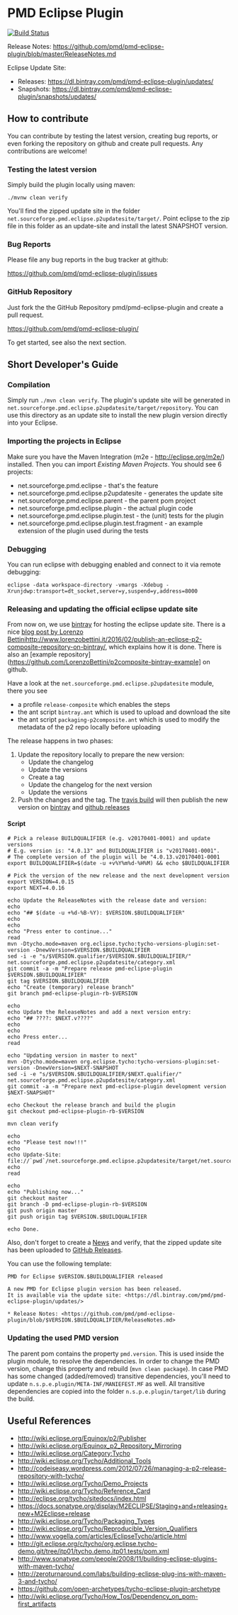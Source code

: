 # PMD Eclipse Plugin

[![Build Status](https://travis-ci.org/pmd/pmd-eclipse-plugin.svg?branch=master)](https://travis-ci.org/pmd/pmd-eclipse-plugin)

Release Notes: <https://github.com/pmd/pmd-eclipse-plugin/blob/master/ReleaseNotes.md>

Eclipse Update Site:

*   Releases: <https://dl.bintray.com/pmd/pmd-eclipse-plugin/updates/>
*   Snapshots: <https://dl.bintray.com/pmd/pmd-eclipse-plugin/snapshots/updates/>

## How to contribute

You can contribute by testing the latest version, creating bug reports, or even forking
the repository on github and create pull requests. Any contributions are welcome!


### Testing the latest version
Simply build the plugin locally using maven:

    ./mvnw clean verify

You'll find the zipped update site in the folder `net.sourceforge.pmd.eclipse.p2updatesite/target/`. Point eclipse to the zip file in this folder as an update-site and install the
latest SNAPSHOT version.


### Bug Reports

Please file any bug reports in the bug tracker at github:

<https://github.com/pmd/pmd-eclipse-plugin/issues>

### GitHub Repository

Just fork the the GitHub Repository pmd/pmd-eclipse-plugin and create a pull request.

<https://github.com/pmd/pmd-eclipse-plugin/>

To get started, see also the next section.


## Short Developer's Guide

### Compilation
Simply run `./mvn clean verify`. The plugin's update site will be generated in
`net.sourceforge.pmd.eclipse.p2updatesite/target/repository`. You can use this directory as
an update site to install the new plugin version directly into your Eclipse.

### Importing the projects in Eclipse
Make sure you have the Maven Integration (m2e - http://eclipse.org/m2e/) installed. Then you can
import *Existing Maven Projects*.
You should see 6 projects:

* net.sourceforge.pmd.eclipse - that's the feature
* net.sourceforge.pmd.eclipse.p2updatesite - generates the update site
* net.sourceforge.pmd.eclipse.parent - the parent pom project
* net.sourceforge.pmd.eclipse.plugin - the actual plugin code
* net.sourceforge.pmd.eclipse.plugin.test - the (unit) tests for the plugin
* net.sourceforge.pmd.eclipse.plugin.test.fragment - an example extension of the plugin used during the tests

### Debugging
You can run eclipse with debugging enabled and connect to it via remote debugging:

    eclipse -data workspace-directory -vmargs -Xdebug -Xrunjdwp:transport=dt_socket,server=y,suspend=y,address=8000


### Releasing and updating the official eclipse update site

From now on, we use [bintray](https://bintray.com) for hosting the eclipse update site.
There is a nice [blog post by Lorenzo Bettini]()http://www.lorenzobettini.it/2016/02/publish-an-eclipse-p2-composite-repository-on-bintray/, which explains how it is done. There is also an [example repository](https://github.com/LorenzoBettini/p2composite-bintray-example] on github.


Have a look at the `net.sourceforge.pmd.eclipse.p2updatesite` module, there you see

*   a profile `release-composite` which enables the steps
*   the ant script `bintray.ant` which is used to upload and download the site
*   the ant script `packaging-p2composite.ant` which is used to modify the metadata of the
    p2 repo locally before uploading

The release happens in two phases:

1.  Update the repository locally to prepare the new version:
    *   Update the changelog
    *   Update the versions
    *   Create a tag
    *   Update the changelog for the next version
    *   Update the versions
2.  Push the changes and the tag. The [travis build](https://travis-ci.org/pmd/pmd-eclipse-plugin) will
    then publish the new version on [bintray](https://dl.bintray.com/pmd/pmd-eclipse-plugin/) and
    [github releases](https://github.com/pmd/pmd-eclipse-plugin/releases)


#### Script

    # Pick a release BUILDQUALIFIER (e.g. v20170401-0001) and update versions
    # E.g. version is: "4.0.13" and BUILDQUALIFIER is "v20170401-0001".
    # The complete version of the plugin will be "4.0.13.v20170401-0001
    export BUILDQUALIFIER=$(date -u +v%Y%m%d-%H%M) && echo $BUILDQUALIFIER
    
    # Pick the version of the new release and the next development version
    export VERSION=4.0.15
    export NEXT=4.0.16
    
    echo Update the ReleaseNotes with the release date and version:
    echo 
    echo "## $(date -u +%d-%B-%Y): $VERSION.$BUILDQUALIFIER"
    echo
    echo
    echo "Press enter to continue..."
    read
    mvn -Dtycho.mode=maven org.eclipse.tycho:tycho-versions-plugin:set-version -DnewVersion=$VERSION.$BUILDQUALIFIER
    sed -i -e "s/$VERSION.qualifier/$VERSION.$BUILDQUALIFIER/" net.sourceforge.pmd.eclipse.p2updatesite/category.xml
    git commit -a -m "Prepare release pmd-eclipse-plugin $VERSION.$BUILDQUALIFIER"
    git tag $VERSION.$BUILDQUALIFIER
    echo "Create (temporary) release branch"
    git branch pmd-eclipse-plugin-rb-$VERSION
    
    echo
    echo Update the ReleaseNotes and add a next version entry:
    echo "## ????: $NEXT.v????"
    echo
    echo
    echo Press enter...
    read
    
    echo "Updating version in master to next"
    mvn -Dtycho.mode=maven org.eclipse.tycho:tycho-versions-plugin:set-version -DnewVersion=$NEXT-SNAPSHOT
    sed -i -e "s/$VERSION.$BUILDQUALIFIER/$NEXT.qualifier/" net.sourceforge.pmd.eclipse.p2updatesite/category.xml
    git commit -a -m "Prepare next pmd-eclipse-plugin development version $NEXT-SNAPSHOT"
    
    echo Checkout the release branch and build the plugin
    git checkout pmd-eclipse-plugin-rb-$VERSION
    
    mvn clean verify
    
    echo
    echo "Please test now!!!"
    echo
    echo Update-Site: file://`pwd`/net.sourceforge.pmd.eclipse.p2updatesite/target/net.sourceforge.pmd.eclipse.p2updatesite-$VERSION.$BUILDQUALIFIER.zip
    echo
    read
    
    echo
    echo "Publishing now..."
    git checkout master
    git branch -D pmd-eclipse-plugin-rb-$VERSION
    git push origin master
    git push origin tag $VERSION.$BUILDQUALIFIER
    
    echo Done.

Also, don't forget to create a [News](https://sourceforge.net/p/pmd/news/) and
verify, that the zipped update site has been uploaded to
[GitHub Releases](https://github.com/pmd/pmd-eclipse-plugin/releases).

You can use the following template:

    PMD for Eclipse $VERSION.$BUILDQUALIFIER released
    
    A new PMD for Eclipse plugin version has been released.
    It is available via the update site: <https://dl.bintray.com/pmd/pmd-eclipse-plugin/updates/>
    
    * Release Notes: <https://github.com/pmd/pmd-eclipse-plugin/blob/$VERSION.$BUILDQUALIFIER/ReleaseNotes.md>



### Updating the used PMD version
The parent pom contains the property `pmd.version`. This is used inside the plugin module, to resolve the dependencies.
In order to change the PMD version, change this property and rebuild (`mvn clean package`). In case PMD has some
changed (added/removed) transitive dependencies, you'll need to update `n.s.p.e.plugin/META-INF/MANIEFEST.MF` as well.
All transitive dependencies are copied into the folder `n.s.p.e.plugin/target/lib` during the build.


## Useful References

* <http://wiki.eclipse.org/Equinox/p2/Publisher>
* <http://wiki.eclipse.org/Equinox_p2_Repository_Mirroring>
* <http://wiki.eclipse.org/Category:Tycho>
* <http://wiki.eclipse.org/Tycho/Additional_Tools>
* <http://codeiseasy.wordpress.com/2012/07/26/managing-a-p2-release-repository-with-tycho/>
* <http://wiki.eclipse.org/Tycho/Demo_Projects>
* <http://wiki.eclipse.org/Tycho/Reference_Card>
* <http://eclipse.org/tycho/sitedocs/index.html>
* <https://docs.sonatype.org/display/M2ECLIPSE/Staging+and+releasing+new+M2Eclipse+release>
* <http://wiki.eclipse.org/Tycho/Packaging_Types>
* <http://wiki.eclipse.org/Tycho/Reproducible_Version_Qualifiers>
* <http://www.vogella.com/articles/EclipseTycho/article.html>
* <http://git.eclipse.org/c/tycho/org.eclipse.tycho-demo.git/tree/itp01/tycho.demo.itp01.tests/pom.xml>
* <http://www.sonatype.com/people/2008/11/building-eclipse-plugins-with-maven-tycho/>
* <http://zeroturnaround.com/labs/building-eclipse-plug-ins-with-maven-3-and-tycho/>
* <https://github.com/open-archetypes/tycho-eclipse-plugin-archetype>
* <http://wiki.eclipse.org/Tycho/How_Tos/Dependency_on_pom-first_artifacts>
